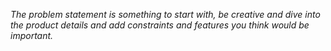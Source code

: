 *The problem statement is something to start with, be creative and dive into the product details and add constraints and features you think would be important.*